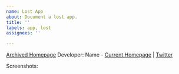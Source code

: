 ```yaml
---
name: Lost App
about: Document a lost app.
title: ''
labels: app, lost
assignees: ''

---
```


[Archived Homepage]()
Developer: Name - [Current Homepage]() | [Twitter]()

Screenshots:
